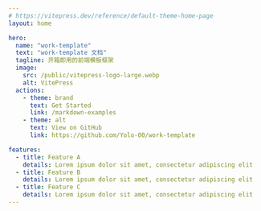 ```yaml
---
# https://vitepress.dev/reference/default-theme-home-page
layout: home

hero:
  name: "work-template"
  text: "work-template 文档"
  tagline: 开箱即用的前端模板框架
  image:
    src: /public/vitepress-logo-large.webp
    alt: VitePress
  actions:
    - theme: brand
      text: Get Started
      link: /markdown-examples
    - theme: alt
      text: View on GitHub
      link: https://github.com/Yolo-00/work-template

features:
  - title: Feature A
    details: Lorem ipsum dolor sit amet, consectetur adipiscing elit
  - title: Feature B
    details: Lorem ipsum dolor sit amet, consectetur adipiscing elit
  - title: Feature C
    details: Lorem ipsum dolor sit amet, consectetur adipiscing elit
---
```

